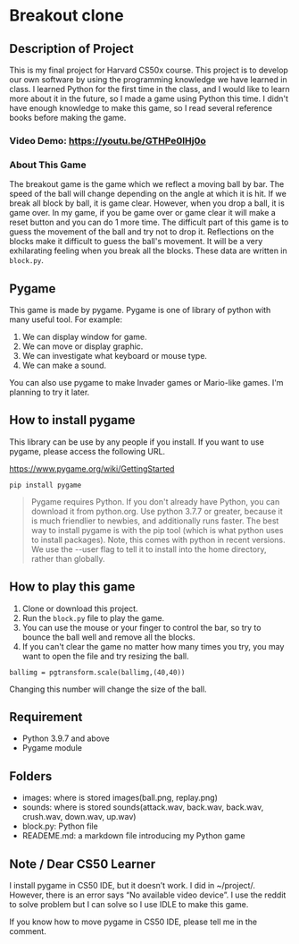 # Breakout clone
## Description of Project
This is my final project for Harvard CS50x course. This project is to develop our own software by using the programming knowledge we have learned in class. I learned Python for the first time in the class, and I would like to learn more about it in the future, so I made a game using Python this time. I didn't have enough knowledge to make this game, so I read several reference books before making the game.

### Video Demo: https://youtu.be/GTHPe0lHj0o

### About This Game
The breakout game is the game which we reflect a moving ball by bar. The speed of the ball will change depending on the angle at which it is hit. If we break all block by ball, it is game clear. However, when you drop a ball, it is game over. In my game, if you be game over or game clear it will make a reset button and you can do 1 more time. The difficult part of this game is to guess the movement of the ball and try not to drop it. Reflections on the blocks make it difficult to guess the ball's movement. It will be a very exhilarating feeling when you break all the blocks.
These data are written in `block.py`.

## Pygame
This game is made by pygame. Pygame is one of library of python with many useful tool.
For example:
1. We can display window for game.
2. We can move or display graphic.
3. We can investigate what keyboard or mouse type.
4. We can make a sound.

You can also use pygame to make Invader games or Mario-like games. I'm planning to try it later.

## How to install pygame
This library can be use by any people if you install. If you want to use pygame, please access the following URL.

https://www.pygame.org/wiki/GettingStarted

`pip install pygame`

> Pygame requires Python. If you don't already have Python, you can download it from python.org. Use python 3.7.7 or greater, because it is much friendlier to newbies, and additionally runs faster. The best way to install pygame is with the pip tool (which is what python uses to install packages). Note, this comes with python in recent versions. We use the --user flag to tell it to install into the home directory, rather than globally.

## How to play this game
1. Clone or download this project.
2. Run the `block.py` file to play the game.
3. You can use the mouse or your finger to control the bar, so try to bounce the ball well and remove all the blocks.
4. If you can't clear the game no matter how many times you try, you may want to open the file and try resizing the ball.

`ballimg = pgtransform.scale(ballimg,(40,40))`

Changing this number will change the size of the ball.

## Requirement
- Python 3.9.7 and above
- Pygame module

## Folders
- images: where is stored images(ball.png, replay.png)
- sounds: where is stored sounds(attack.wav, back.wav, back.wav, crush.wav, down.wav, up.wav) 
- block.py: Python file
- READEME.md: a markdown file introducing my Python game

## Note / Dear CS50 Learner
I install pygame in CS50 IDE, but it doesn’t work. I did in ~/project/. However, there is an error says “No available video device”. I use the reddit to solve problem but I can solve so I use IDLE to make this game.

If you know how to move pygame in CS50 IDE, please tell me in the comment.

